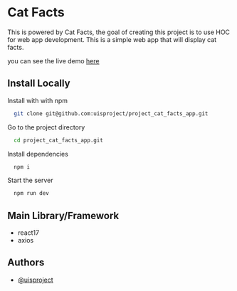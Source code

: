 # Cat Facts

This is powered by Cat Facts, the goal of creating this project is to use HOC for web app development. This is a simple web app that will display cat facts.

you can see the live demo [here](https://project-cat-facts-app.vercel.app/)

## Install Locally

Install with with npm

```bash
  git clone git@github.com:uisproject/project_cat_facts_app.git
```

Go to the project directory

```bash
  cd project_cat_facts_app.git
```

Install dependencies

```bash
  npm i
```

Start the server

```bash
  npm run dev
```

## Main Library/Framework

- react17
- axios

## Authors

- [@uisproject](https://github.com/uisproject)
